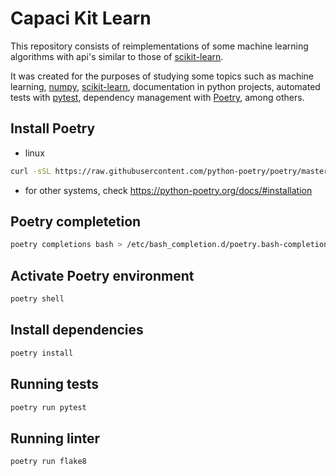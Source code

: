 # Capaci Kit Learn

This repository consists of reimplementations of some machine learning algorithms with api's similar to those of [scikit-learn](https://scikit-learn.org).

It was created for the purposes of studying some topics such as machine learning, [numpy](https://numpy.org/), [scikit-learn](https://scikit-learn.org), documentation in python projects, automated tests with [pytest](https://docs.pytest.org/en/stable/), dependency management with [Poetry](https://python-poetry.org/), among others.

## Install Poetry

- linux

```sh
curl -sSL https://raw.githubusercontent.com/python-poetry/poetry/master/get-poetry.py | python -
```

- for other systems, check https://python-poetry.org/docs/#installation

## Poetry completetion

```sh
poetry completions bash > /etc/bash_completion.d/poetry.bash-completion
```

## Activate Poetry environment

```sh
poetry shell
```

## Install dependencies

```sh
poetry install
```

## Running tests

```sh
poetry run pytest
```

## Running linter

```sh
poetry run flake8
```
